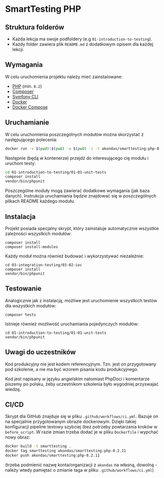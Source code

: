# SmartTesting PHP

## Struktura folderów

* Każda lekcja ma swoje podfoldery (e.g `01-introduction-to-testing`).
* Każdy folder zawiera plik `README.md` z dodatkowym opisem dla każdej lekcji.

## Wymagania

W celu uruchomienia projektu należy mieć zainstalowane:

* [PHP](https://www.php.net/) (min. `8.2`)
* [Composer](https://getcomposer.org/)
* [Symfony CLI](https://symfony.com/download)
* [Docker](https://docs.docker.com/engine/install/)
* [Docker Compose](https://docs.docker.com/compose/install/)

## Uruchamianie

W celu uruchomienia poszczególnych modułów można skorzystać z następującego polecenia:
```bash
docker run -v $(pwd):$(pwd) -w $(pwd) -i -t akondas/smarttesting:php-8.2.11 /bin/bash
```

Następnie (będą w kontenerze) przejdź do interesującego cię modułu i uruchom testy:

```bash
cd 01-introduction-to-testing/01-01-unit-tests
composer install
vendor/bin/phpunit
```

Poszczególne moduły mogą zawierać dodatkowe wymagania (jak baza danych). Instrukcja uruchamiania będzie znajdować się w poszczególnych plikach README każdego modułu. 

## Instalacja

Projekt posiada specjalny skrypt, który zainstaluje automatycznie wszystkie zależności wszystkich modułów:

```
composer install 
composer install-modules
```

Każdy moduł można również budować i wykorzystywać niezależnie:

```
cd 03-integration-testing/03-02-ioc
composer install
vendor/bin/phpunit
```

## Testowanie

Analogicznie jak z instalacją, możliwe jest uruchomienie wszystkich testów dla wszystkich modułów:

```
composer tests
```

Istnieje również możliwość uruchamiania pojedynczych modułów:
```
cd 01-introduction-to-testing/01-01-unit-tests
vendor/bin/phpunit
```

## Uwagi do uczestników

Kod produkcyjny nie jest kodem referencyjnym. Tzn. jest on przygotowany pod szkolenie, a nie ma być wzorem pisania kodu produkcyjnego.

Kod jest napisany w języku angielskim natomiast PhpDoci i komentarze piszemy po polsku, żeby uczestnikom szkolenia było wygodniej przyswajać wiedzę.

## CI/CD

Skrypt dla GitHub znajduje się w pliku `.github/workflows/ci.yml`. Bazuje on na specjalnie przygotowanym obrazie dockerowym.
Dzięki takiej konfiguracji pipeline testowy szybciej (bez potrzeby powtarzania kroków w `before_script`.
W razie zmian trzeba dodać je w pliku `Dockerfile` i wypchać nowy obraz:

```bash
docker build -t smarttesting . 
docker tag smarttesting akondas/smarttesting:php-8.2.11
docker push akondas/smarttesting:php-8.2.11
```

(trzeba podmienić nazwę konta/organizacji z `akondas` na własną, dowolną - należy wtedy pamiętać o zmianie taga w pliku `.github/workflows/ci.yml`)
